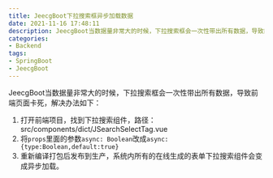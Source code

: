 ```yaml
---
title: JeecgBoot下拉搜索框异步加载数据
date: 2021-11-16 17:48:11
description: JeecgBoot当数据量非常大的时候，下拉搜索框会一次性带出所有数据，导致前端页面卡死，解决办法如下
categories:
- Backend
tags:
- SpringBoot
- JeecgBoot
---
```


JeecgBoot当数据量非常大的时候，下拉搜索框会一次性带出所有数据，导致前端页面卡死，解决办法如下：

1. 打开前端项目，找到下拉搜索组件，路径：src/components/dict/JSearchSelectTag.vue
2. 将`props`里面的参数`async: Boolean`改成`async: {type:Boolean,default:true}`
3. 重新编译打包后发布到生产，系统内所有的在线生成的表单下拉搜索组件会变成异步加载。

